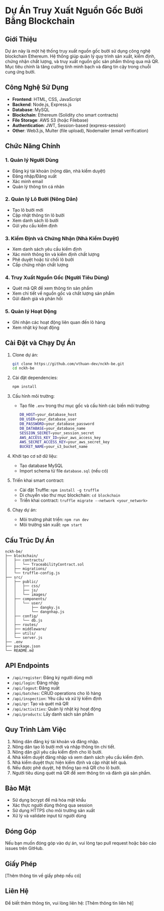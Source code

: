# Dự Án Truy Xuất Nguồn Gốc Bưởi Bằng Blockchain

## Giới Thiệu

Dự án này là một hệ thống truy xuất nguồn gốc bưởi sử dụng công nghệ blockchain Ethereum. Hệ thống giúp quản lý quy trình sản xuất, kiểm định, chứng nhận chất lượng, và truy xuất nguồn gốc sản phẩm thông qua mã QR. Mục tiêu chính là tăng cường tính minh bạch và đáng tin cậy trong chuỗi cung ứng bưởi.

## Công Nghệ Sử Dụng

- **Frontend**: HTML, CSS, JavaScript
- **Backend**: Node.js, Express.js
- **Database**: MySQL
- **Blockchain**: Ethereum (Solidity cho smart contracts)
- **File Storage**: AWS S3 (hoặc Filebase)
- **Authentication**: JWT, Session-based (express-session)
- **Other**: Web3.js, Multer (file upload), Nodemailer (email verification)

## Chức Năng Chính

### 1. Quản lý Người Dùng
- Đăng ký tài khoản (nông dân, nhà kiểm duyệt)
- Đăng nhập/Đăng xuất
- Xác minh email
- Quản lý thông tin cá nhân

### 2. Quản lý Lô Bưởi (Nông Dân)
- Tạo lô bưởi mới
- Cập nhật thông tin lô bưởi
- Xem danh sách lô bưởi
- Gửi yêu cầu kiểm định

### 3. Kiểm Định và Chứng Nhận (Nhà Kiểm Duyệt)
- Xem danh sách yêu cầu kiểm định
- Xác minh thông tin và kiểm định chất lượng
- Phê duyệt hoặc từ chối lô bưởi
- Cấp chứng nhận chất lượng

### 4. Truy Xuất Nguồn Gốc (Người Tiêu Dùng)
- Quét mã QR để xem thông tin sản phẩm
- Xem chi tiết về nguồn gốc và chất lượng sản phẩm
- Gửi đánh giá và phản hồi

### 5. Quản lý Hoạt Động
- Ghi nhận các hoạt động liên quan đến lô hàng
- Xem nhật ký hoạt động

## Cài Đặt và Chạy Dự Án

1. Clone dự án:
   ```sh
   git clone https://github.com/vthuan-dev/nckh-be.git
   cd nckh-be
   ```

2. Cài đặt dependencies:
   ```sh
   npm install
   ```

3. Cấu hình môi trường:
   - Tạo file `.env` trong thư mục gốc và cấu hình các biến môi trường:
     ```sh
     DB_HOST=your_database_host
     DB_USER=your_database_user
     DB_PASSWORD=your_database_password
     DB_DATABASE=your_database_name
     SESSION_SECRET=your_session_secret
     AWS_ACCESS_KEY_ID=your_aws_access_key
     AWS_SECRET_ACCESS_KEY=your_aws_secret_key
     BUCKET_NAME=your_s3_bucket_name
     ```

4. Khởi tạo cơ sở dữ liệu:
   - Tạo database MySQL
   - Import schema từ file `database.sql` (nếu có)

5. Triển khai smart contract:
   - Cài đặt Truffle: `npm install -g truffle`
   - Di chuyển vào thư mục blockchain: `cd blockchain`
   - Triển khai contract: `truffle migrate --network <your_network>`

6. Chạy dự án:
   - Môi trường phát triển: `npm run dev`
   - Môi trường sản xuất: `npm start`

## Cấu Trúc Dự Án

```
nckh-be/
├── blockchain/
│   ├── contracts/
│   │   └── TraceabilityContract.sol
│   ├── migrations/
│   └── truffle-config.js
├── src/
│   ├── public/
│   │   ├── css/
│   │   ├── js/
│   │   └── images/
│   ├── components/
│   │   └── user/
│   │       ├── dangky.js
│   │       └── dangnhap.js
│   ├── config/
│   │   └── db.js
│   ├── routes/
│   ├── middleware/
│   ├── utils/
│   └── server.js
├── .env
├── package.json
└── README.md
```

## API Endpoints

- `/api/register`: Đăng ký người dùng mới
- `/api/login`: Đăng nhập
- `/api/logout`: Đăng xuất
- `/api/batches`: CRUD operations cho lô hàng
- `/api/inspection`: Yêu cầu và xử lý kiểm định
- `/api/qr`: Tạo và quét mã QR
- `/api/activities`: Quản lý nhật ký hoạt động
- `/api/products`: Lấy danh sách sản phẩm

## Quy Trình Làm Việc

1. Nông dân đăng ký tài khoản và đăng nhập.
2. Nông dân tạo lô bưởi mới và nhập thông tin chi tiết.
3. Nông dân gửi yêu cầu kiểm định cho lô bưởi.
4. Nhà kiểm duyệt đăng nhập và xem danh sách yêu cầu kiểm định.
5. Nhà kiểm duyệt thực hiện kiểm định và cập nhật kết quả.
6. Nếu được phê duyệt, hệ thống tạo mã QR cho lô bưởi.
7. Người tiêu dùng quét mã QR để xem thông tin và đánh giá sản phẩm.

## Bảo Mật

- Sử dụng bcrypt để mã hóa mật khẩu
- Xác thực người dùng thông qua session
- Sử dụng HTTPS cho môi trường sản xuất
- Xử lý và validate input từ người dùng

## Đóng Góp

Nếu bạn muốn đóng góp vào dự án, vui lòng tạo pull request hoặc báo cáo issues trên GitHub.

## Giấy Phép

[Thêm thông tin về giấy phép nếu có]

## Liên Hệ

Để biết thêm thông tin, vui lòng liên hệ: [Thêm thông tin liên hệ]
